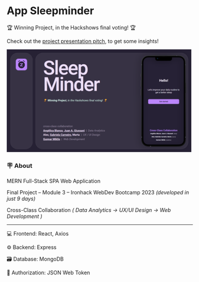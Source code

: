 # App Sleepminder

🏆 Winning Project, in the Hackshows final voting! 🏆 

Check out the [project presentation pitch](https://pitch.com/public/2dc2b9ee-6701-4c6b-a012-ae53ddba8a77), to get some insights!

[<img src="./SleepMinderPitch.png" width="500px" />](https://pitch.com/public/2dc2b9ee-6701-4c6b-a012-ae53ddba8a77)



### 🪧 **About**
MERN Full-Stack SPA Web Application

Final Project – Module 3 – Ironhack WebDev Bootcamp 2023 _(developed in just 9 days)_

Cross-Class Collaboration _( Data Analytics → UX/UI Design → Web Development )_


---

💻 Frontend: React, Axios

⚙️ Backend: Express

🗃️ Database: MongoDB

🔐 Authorization: JSON Web Token